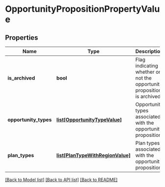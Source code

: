# OpportunityPropositionPropertyValue

## Properties
Name | Type | Description | Notes
------------ | ------------- | ------------- | -------------
**is_archived** | **bool** | Flag indicating whether or not the opportunity proposition is archived. | [optional] [default to False]
**opportunity_types** | [**list[OpportunityTypeValue]**](OpportunityTypeValue.md) | Opportunity types associated with the opportunity proposition. | [optional] 
**plan_types** | [**list[PlanTypeWithRegionValue]**](PlanTypeWithRegionValue.md) | Plan types associated with the opportunity proposition. | [optional] 

[[Back to Model list]](../README.md#documentation-for-models) [[Back to API list]](../README.md#documentation-for-api-endpoints) [[Back to README]](../README.md)

